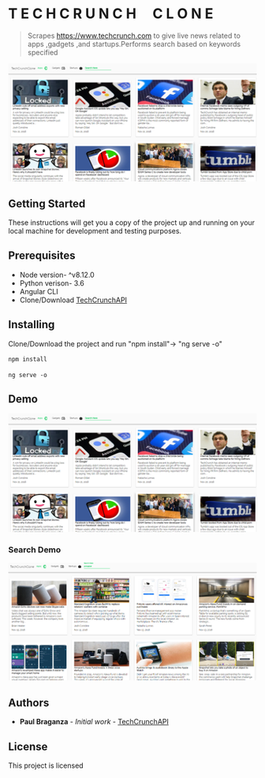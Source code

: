 # T E C H C R U N C H&nbsp;&nbsp;&nbsp;&nbsp;&nbsp;C L O N E

> Scrapes https://www.techcrunch.com to give live news related to apps ,gadgets ,and startups.Performs search based on keywords specified

![](main.png)

## Getting Started

These instructions will get you a copy of the project up and running on your local machine for development and testing purposes.

## Prerequisites
- Node version- ^v8.12.0
- Python verison- 3.6
- Angular CLI
- Clone/Download [TechCrunchAPI](https://github.com/paulbraganza12/techCrunchCloneAPI)



## Installing

Clone/Download the project and run "npm install"-> "ng serve -o"

```
npm install

ng serve -o
```

## Demo
![](main.png)

### Search Demo
![](search.png)

## Authors

* **Paul Braganza** - *Initial work* - [TechCrunchAPI](https://github.com/paulbraganza12/techCrunchCloneAPI)

## License

This project is licensed
